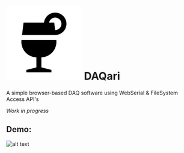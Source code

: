 # ![alt text](https://github.com/nravanelli/DAQari/blob/main/images/logo.svg) DAQari
A simple browser-based DAQ software using WebSerial &amp; FileSystem Access API's

<i>Work in progress</i>

## Demo:

![alt text](https://github.com/nravanelli/DAQari/blob/main/images/DAQariV1.gif)

